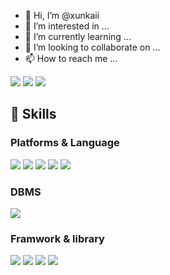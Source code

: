 - 👋 Hi, I’m @xunkaii
- 👀 I’m interested in ...
- 🌱 I’m currently learning ...
- 💞️ I’m looking to collaborate on ...
- 📫 How to reach me ...

<!---
xunkaii/xunkaii is a ✨ special ✨ repository because its `README.md` (this file) appears on your GitHub profile.
You can click the Preview link to take a look at your changes.
--->


<a href="버튼을 눌렀을 때 이동할 링크" target="_blank"><img src="https://img.shields.io/badge/lilya9bat@gmail.com-EA4335?style=flat-square&logo=Gmail&logoColor=white"/></a>
<a href="버튼을 눌렀을 때 이동할 링크" target="_blank"><img src="https://img.shields.io/badge/xunkai_-E4405F?style=flat-square&logo=Instagram&logoColor=white"/></a>
<a href="버튼을 눌렀을 때 이동할 링크" target="_blank"><img src="https://img.shields.io/badge/notion-000000?style=flat-square&logo=Notion&logoColor=white"/></a>


## 💪 Skills

### Platforms & Language
<a href="버튼을 눌렀을 때 이동할 링크" target="_blank"><img src="https://img.shields.io/badge/Java-FFFFFF?style=flat-square&logo=openjdk&logoColor=white"/></a>
<a href="버튼을 눌렀을 때 이동할 링크" target="_blank"><img src="https://img.shields.io/badge/JSP/SERVLET-004027?style=flat-square&logo=Jameson&logoColor=white"/></a>
<a href="버튼을 눌렀을 때 이동할 링크" target="_blank"><img src="https://img.shields.io/badge/HTML5-E34F26?style=flat-square&logo=HTML5&logoColor=white"/></a>
<a href="버튼을 눌렀을 때 이동할 링크" target="_blank"><img src="https://img.shields.io/badge/CSS-1572B6?style=flat-square&logo=css3&logoColor=white"/></a>
<a href="버튼을 눌렀을 때 이동할 링크" target="_blank"><img src="https://img.shields.io/badge/JavaScript-F7DF1E?style=flat-square&logo=javascript&logoColor=white"/></a>

### DBMS
<a href="버튼을 눌렀을 때 이동할 링크" target="_blank"><img src="https://img.shields.io/badge/Oracle-F80000?style=flat-square&logo=oracle&logoColor=white"/></a>

### Framwork & library
<a href="버튼을 눌렀을 때 이동할 링크" target="_blank"><img src="https://img.shields.io/badge/Jquery-0769AD?style=flat-square&logo=jquery&logoColor=white"/></a>
<a href="버튼을 눌렀을 때 이동할 링크" target="_blank"><img src="https://img.shields.io/badge/Mybatis-4A154B?style=flat-square&logo=slack&logoColor=white"/></a>
<a href="버튼을 눌렀을 때 이동할 링크" target="_blank"><img src="https://img.shields.io/badge/Spring-6DB33F?style=flat-square&logo=spring&logoColor=white"/></a>
<a href="버튼을 눌렀을 때 이동할 링크" target="_blank"><img src="https://img.shields.io/badge/Spring Boot-6DB33F?style=flat-square&logo=spring boot&logoColor=white"/></a>



